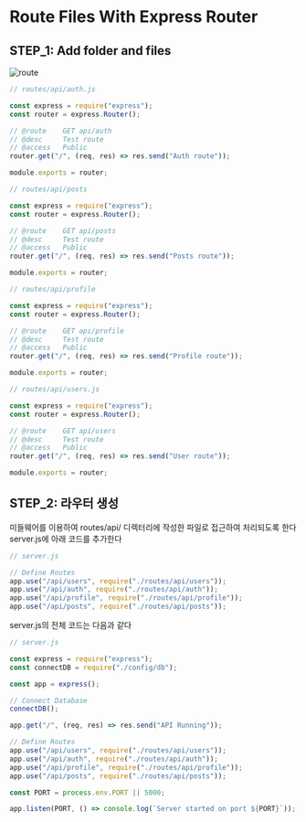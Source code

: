 # Route Files With Express Router

## STEP_1: Add folder and files

![route](https://user-images.githubusercontent.com/14961047/61790978-96fa1080-ae53-11e9-9fff-659571260301.png)

```js
// routes/api/auth.js

const express = require("express");
const router = express.Router();

// @route    GET api/auth
// @desc     Test route
// @access   Public
router.get("/", (req, res) => res.send("Auth route"));

module.exports = router;
```

```js
// routes/api/posts

const express = require("express");
const router = express.Router();

// @route    GET api/posts
// @desc     Test route
// @access   Public
router.get("/", (req, res) => res.send("Posts route"));

module.exports = router;
```

```js
// routes/api/profile

const express = require("express");
const router = express.Router();

// @route    GET api/profile
// @desc     Test route
// @access   Public
router.get("/", (req, res) => res.send("Profile route"));

module.exports = router;
```

```js
// routes/api/users.js

const express = require("express");
const router = express.Router();

// @route    GET api/users
// @desc     Test route
// @access   Public
router.get("/", (req, res) => res.send("User route"));

module.exports = router;
```

## STEP_2: 라우터 생성

미들웨어를 이용하여 routes/api/ 디렉터리에 작성한 파일로 접근하여 처리되도록 한다
server.js에 아래 코드를 추가한다

```js
// server.js

// Define Routes
app.use("/api/users", require("./routes/api/users"));
app.use("/api/auth", require("./routes/api/auth"));
app.use("/api/profile", require("./routes/api/profile"));
app.use("/api/posts", require("./routes/api/posts"));
```

server.js의 전체 코드는 다음과 같다

```js
// server.js

const express = require("express");
const connectDB = require("./config/db");

const app = express();

// Connect Database
connectDB();

app.get("/", (req, res) => res.send("API Running"));

// Define Routes
app.use("/api/users", require("./routes/api/users"));
app.use("/api/auth", require("./routes/api/auth"));
app.use("/api/profile", require("./routes/api/profile"));
app.use("/api/posts", require("./routes/api/posts"));

const PORT = process.env.PORT || 5000;

app.listen(PORT, () => console.log(`Server started on port ${PORT}`));
```
